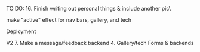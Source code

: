 TO DO:
16. Finish writing out personal things & include another pic\

make "active" effect for nav bars, gallery, and tech


Deployment

V2
7. Make a message/feedback backend
4. Gallery/tech Forms & backends
